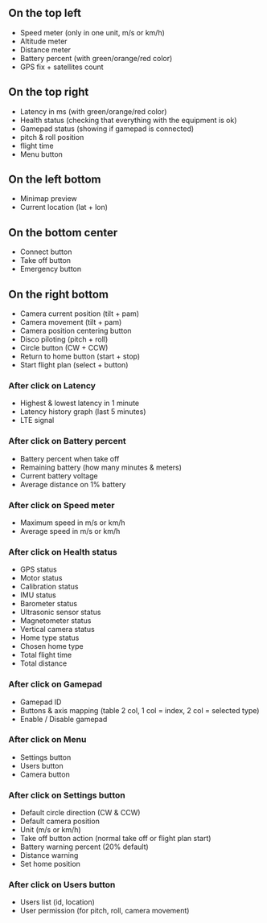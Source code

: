 ## On the top left

-   Speed meter (only in one unit, m/s or km/h)
-   Altitude meter
-   Distance meter
-   Battery percent (with green/orange/red color)
-   GPS fix + satellites count

## On the top right

-   Latency in ms (with green/orange/red color)
-   Health status (checking that everything with the equipment is ok)
-   Gamepad status (showing if gamepad is connected)
-   pitch & roll position
-   flight time
-   Menu button

## On the left bottom

-   Minimap preview
-   Current location (lat + lon)

## On the bottom center

-   Connect button
-   Take off button
-   Emergency button

## On the right bottom

-   Camera current position (tilt + pam)
-   Camera movement (tilt + pam)
-   Camera position centering button
-   Disco piloting (pitch + roll)
-   Circle button (CW + CCW)
-   Return to home button (start + stop)
-   Start flight plan (select + button)

### After click on Latency

-   Highest & lowest latency in 1 minute
-   Latency history graph (last 5 minutes)
-   LTE signal

### After click on Battery percent

-   Battery percent when take off
-   Remaining battery (how many minutes & meters)
-   Current battery voltage
-   Average distance on 1% battery

### After click on Speed meter

-   Maximum speed in m/s or km/h
-   Average speed in m/s or km/h

### After click on Health status

-   GPS status
-   Motor status
-   Calibration status
-   IMU status
-   Barometer status
-   Ultrasonic sensor status
-   Magnetometer status
-   Vertical camera status
-   Home type status
-   Chosen home type
-   Total flight time
-   Total distance

### After click on Gamepad

-   Gamepad ID
-   Buttons & axis mapping (table 2 col, 1 col = index, 2 col = selected type)
-   Enable / Disable gamepad

### After click on Menu

-   Settings button
-   Users button
-   Camera button

### After click on Settings button

-   Default circle direction (CW & CCW)
-   Default camera position
-   Unit (m/s or km/h)
-   Take off button action (normal take off or flight plan start)
-   Battery warning percent (20% default)
-   Distance warning
-   Set home position

### After click on Users button

-   Users list (id, location)
-   User permission (for pitch, roll, camera movement)
